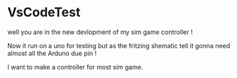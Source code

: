 # VsCodeTest

well you are in the new devlopment of my sim game controller !

Now it run on a uno for testing but as the fritzing shematic tell it gonna need almost
all the Arduno due pin ! 

I want to make a controller for most sim game. 
